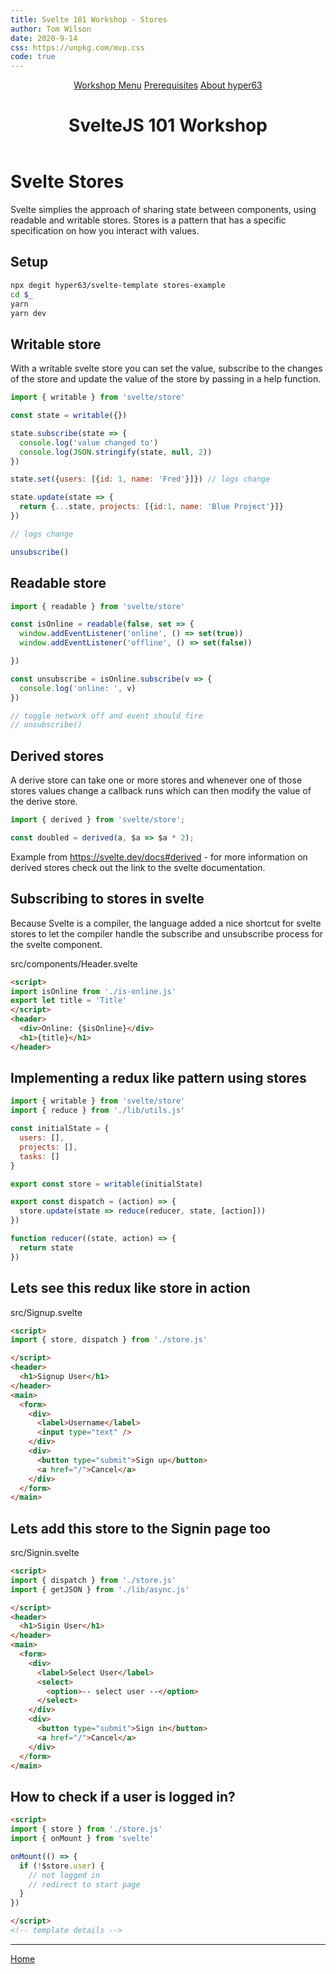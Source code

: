 ```yaml
---
title: Svelte 101 Workshop - Stores 
author: Tom Wilson
date: 2020-9-14
css: https://unpkg.com/mvp.css
code: true
---
```


<header>
  <nav>
    <a href="/">Workshop Menu</a>
    <a href="/z-prereqs">Prerequisites</a>
    <a href="/hyper63">About hyper63</a>
  </nav>
  <h1>SvelteJS 101 Workshop</h1>
</header>

<main>

# Svelte Stores

Svelte simplies the approach of sharing state between components, using readable and writable stores. Stores is a pattern that has a specific specification on how you interact with values.

## Setup

``` sh
npx degit hyper63/svelte-template stores-example
cd $_
yarn
yarn dev
```

## Writable store

With a writable svelte store you can set the value, subscribe to the changes of the store and update the value of the store by passing in a help function.

``` js
import { writable } from 'svelte/store'

const state = writable({})

state.subscribe(state => {
  console.log('value changed to')
  console.log(JSON.stringify(state, null, 2))
})

state.set({users: [{id: 1, name: 'Fred'}]}) // logs change

state.update(state => {
  return {...state, projects: [{id:1, name: 'Blue Project'}]}
})

// logs change

unsubscribe()
```

## Readable store

``` js
import { readable } from 'svelte/store'

const isOnline = readable(false, set => {
  window.addEventListener('online', () => set(true))
  window.addEventListener('offline', () => set(false))

})

const unsubscribe = isOnline.subscribe(v => {
  console.log('online: ', v)
})

// toggle network off and event should fire
// unsubscribe()
```

## Derived stores

A derive store can take one or more stores and whenever one of those stores values change a callback runs which can then modify the value of the derive store.

``` js
import { derived } from 'svelte/store';

const doubled = derived(a, $a => $a * 2);
```

Example from https://svelte.dev/docs#derived - for more information on derived stores check out the link to the svelte documentation.

## Subscribing to stores in svelte

Because Svelte is a compiler, the language added a nice shortcut for svelte stores to let the compiler handle 
the subscribe and unsubscribe process for the svelte component.

src/components/Header.svelte

``` html
<script>
import isOnline from './is-online.js'
export let title = 'Title'
</script>
<header>
  <div>Online: {$isOnline}</div>
  <h1>{title}</h1>
</header>
```

## Implementing a redux like pattern using stores

``` js 
import { writable } from 'svelte/store'
import { reduce } from './lib/utils.js'

const initialState = {
  users: [],
  projects: [],
  tasks: []
}

export const store = writable(initialState)

export const dispatch = (action) => {
  store.update(state => reduce(reducer, state, [action]))
})

function reducer((state, action) => {
  return state
})

```

## Lets see this redux like store in action

src/Signup.svelte

``` html
<script>
import { store, dispatch } from './store.js'

</script>
<header>
  <h1>Signup User</h1>
</header>
<main>
  <form>
    <div>
      <label>Username</label>
      <input type="text" />
    </div>
    <div>
      <button type="submit">Sign up</button>
      <a href="/">Cancel</a>
    </div>
  </form>
</main>
```

## Lets add this store to the Signin page too

src/Signin.svelte

``` html
<script>
import { dispatch } from './store.js'
import { getJSON } from './lib/async.js'

</script>
<header>
  <h1>Sigin User</h1>
</header>
<main>
  <form>
    <div>
      <label>Select User</label>
      <select>
        <option>-- select user --</option>
      </select>
    </div>
    <div>
      <button type="submit">Sign in</button>
      <a href="/">Cancel</a>
    </div>
  </form>
</main>
```

## How to check if a user is logged in?

``` html
<script>
import { store } from './store.js'
import { onMount } from 'svelte'

onMount(() => {
  if (!$store.user) {
    // not logged in
    // redirect to start page
  }
})

</script>
<!-- template details -->

```
---

[Home](/)

</main>

